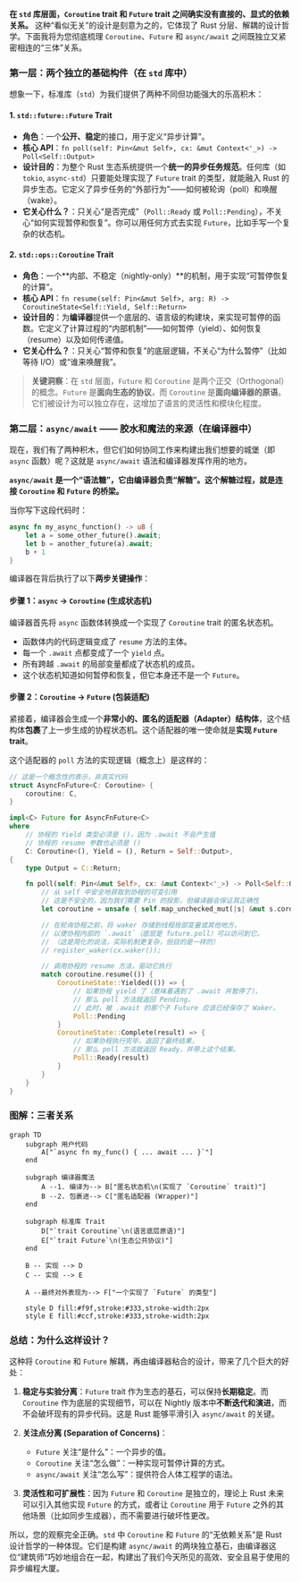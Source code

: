 
**在 `std` 库层面，`Coroutine` trait 和 `Future` trait 之间确实没有直接的、显式的依赖关系。**
这种“看似无关”的设计是刻意为之的，它体现了 Rust 分层、解耦的设计哲学。下面我将为您彻底梳理 `Coroutine`、`Future` 和 `async/await` 之间既独立又紧密相连的“三体”关系。

### **第一层：两个独立的基础构件（在 `std` 库中）**

想象一下，标准库（`std`）为我们提供了两种不同但功能强大的乐高积木：

#### **1. `std::future::Future` Trait**
*   **角色**：一个**公开、稳定**的接口，用于定义“异步计算”。
*   **核心 API**：`fn poll(self: Pin<&mut Self>, cx: &mut Context<'_>) -> Poll<Self::Output>`
*   **设计目的**：为整个 Rust 生态系统提供一个**统一的异步任务规范**。任何库（如 `tokio`, `async-std`）只要能处理实现了 `Future` trait 的类型，就能融入 Rust 的异步生态。它定义了异步任务的“外部行为”——如何被轮询（poll）和唤醒（wake）。
*   **它关心什么？**：只关心“是否完成”（`Poll::Ready` 或 `Poll::Pending`），不关心“如何实现暂停和恢复”。你可以用任何方式去实现 `Future`，比如手写一个复杂的状态机。

#### **2. `std::ops::Coroutine` Trait**
*   **角色**：一个**内部、不稳定（nightly-only）**的机制，用于实现“可暂停恢复的计算”。
*   **核心 API**：`fn resume(self: Pin<&mut Self>, arg: R) -> CoroutineState<Self::Yield, Self::Return>`
*   **设计目的**：为**编译器**提供一个底层的、语言级的构建块，来实现可暂停的函数。它定义了计算过程的“内部机制”——如何暂停（yield）、如何恢复（resume）以及如何传递值。
*   **它关心什么？**：只关心“暂停和恢复”的底层逻辑，不关心“为什么暂停”（比如等待 I/O）或“谁来唤醒我”。

> **关键洞察**：在 `std` 层面，`Future` 和 `Coroutine` 是两个正交（Orthogonal）的概念。`Future` 是**面向生态的协议**，而 `Coroutine` 是**面向编译器的原语**。它们被设计为可以独立存在，这增加了语言的灵活性和模块化程度。

### **第二层：`async/await` —— 胶水和魔法的来源（在编译器中）**

现在，我们有了两种积木，但它们如何协同工作来构建出我们想要的城堡（即 `async` 函数）呢？这就是 `async/await` 语法和编译器发挥作用的地方。

**`async/await` 是一个“语法糖”，它由编译器负责“解糖”。这个解糖过程，就是连接 `Coroutine` 和 `Future` 的桥梁。**

当你写下这段代码时：
```rust
async fn my_async_function() -> u8 {
    let a = some_other_future().await;
    let b = another_future(a).await;
    b + 1
}
```

编译器在背后执行了以下**两步关键操作**：

#### **步骤 1：`async` -> `Coroutine` (生成状态机)**

编译器首先将 `async` 函数体转换成一个实现了 `Coroutine` trait 的匿名状态机。
*   函数体内的代码逻辑变成了 `resume` 方法的主体。
*   每一个 `.await` 点都变成了一个 `yield` 点。
*   所有跨越 `.await` 的局部变量都成了状态机的成员。
*   这个状态机知道如何暂停和恢复，但它本身还不是一个 `Future`。

#### **步骤 2：`Coroutine` -> `Future` (包装适配)**

紧接着，编译器会生成一个**非常小的、匿名的适配器（Adapter）结构体**，这个结构体**包裹**了上一步生成的协程状态机。这个适配器的唯一使命就是**实现 `Future` trait**。

这个适配器的 `poll` 方法的实现逻辑（概念上）是这样的：
```rust
// 这是一个概念性的表示，非真实代码
struct AsyncFnFuture<C: Coroutine> {
    coroutine: C,
}

impl<C> Future for AsyncFnFuture<C>
where
    // 协程的 Yield 类型必须是 ()，因为 .await 不会产生值
    // 协程的 resume 参数也必须是 ()
    C: Coroutine<(), Yield = (), Return = Self::Output>,
{
    type Output = C::Return;

    fn poll(self: Pin<&mut Self>, cx: &mut Context<'_>) -> Poll<Self::Output> {
        // 从 self 中安全地获取到协程的可变引用
        // 这是不安全的，因为我们需要 Pin 的投影，但编译器会保证其正确性
        let coroutine = unsafe { self.map_unchecked_mut(|s| &mut s.coroutine) };

        // 在轮询协程之前，将 waker 存储到线程局部变量或其他地方，
        // 以便协程内部的 `.await`（底层是 future.poll）可以访问到它。
        // （这是简化的说法，实际机制更复杂，但目的是一样的）
        // register_waker(cx.waker());

        // 调用协程的 resume 方法，驱动它执行
        match coroutine.resume(()) {
            CoroutineState::Yielded(()) => {
                // 如果协程 yield 了（意味着遇到了 .await 并暂停了），
                // 那么 poll 方法就返回 Pending。
                // 此时，被 .await 的那个子 Future 应该已经保存了 Waker。
                Poll::Pending
            }
            CoroutineState::Complete(result) => {
                // 如果协程执行完毕，返回了最终结果，
                // 那么 poll 方法就返回 Ready，并带上这个结果。
                Poll::Ready(result)
            }
        }
    }
}
```

### **图解：三者关系**

```mermaid
graph TD
    subgraph 用户代码
        A["`async fn my_func() { ... await ... }`"]
    end

    subgraph 编译器魔法
        A --1. 编译为--> B["匿名状态机\n(实现了 `Coroutine` trait)"]
        B --2. 包裹进--> C["匿名适配器 (Wrapper)"]
    end

    subgraph 标准库 Trait
        D["`trait Coroutine`\n(语言底层原语)"]
        E["`trait Future`\n(生态公共协议)"]
    end

    B -- 实现 --> D
    C -- 实现 --> E

    A --最终对外表现为--> F["一个实现了 `Future` 的类型"]

    style D fill:#f9f,stroke:#333,stroke-width:2px
    style E fill:#ccf,stroke:#333,stroke-width:2px
```

### **总结：为什么这样设计？**

这种将 `Coroutine` 和 `Future` 解耦，再由编译器粘合的设计，带来了几个巨大的好处：

1.  **稳定与实验分离**：`Future` trait 作为生态的基石，可以保持**长期稳定**。而 `Coroutine` 作为底层的实现细节，可以在 Nightly 版本中**不断迭代和演进**，而不会破坏现有的异步代码。这是 Rust 能够平滑引入 `async/await` 的关键。

2.  **关注点分离 (Separation of Concerns)**：
    *   `Future` 关注“是什么”：一个异步的值。
    *   `Coroutine` 关注“怎么做”：一种实现可暂停计算的方式。
    *   `async/await` 关注“怎么写”：提供符合人体工程学的语法。

3.  **灵活性和可扩展性**：因为 `Future` 和 `Coroutine` 是独立的，理论上 Rust 未来可以引入其他实现 `Future` 的方式，或者让 `Coroutine` 用于 `Future` 之外的其他场景（比如同步生成器），而不需要进行破坏性更改。

所以，您的观察完全正确。`std` 中 `Coroutine` 和 `Future` 的“无依赖关系”是 Rust 设计哲学的一种体现。它们是构建 `async/await` 的两块独立基石，由编译器这位“建筑师”巧妙地组合在一起，构建出了我们今天所见的高效、安全且易于使用的异步编程大厦。
